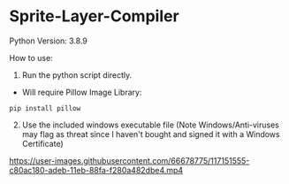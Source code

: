


# Sprite-Layer-Compiler

Python Version: 3.8.9

How to use:
1. Run the python script directly. 
  - Will require Pillow Image Library:
  ```
  pip install pillow
  ```
2. Use the included windows executable file (Note Windows/Anti-viruses may flag as threat since I haven't bought and signed it with a Windows Certificate)


https://user-images.githubusercontent.com/66678775/117151555-c80ac180-adeb-11eb-88fa-f280a482dbe4.mp4
